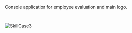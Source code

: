 Console application for employee evaluation and main logo.

<br>

![SkillCase3](https://github.com/imediasystem/SkillCase/assets/125789515/46f457fd-b460-4e85-9bb1-0c4d9ac8fb53)
